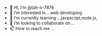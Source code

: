 - 👋 Hi, I’m @tah-ir-7878
- 👀 I’m interested in ...web developing
- 🌱 I’m currently learning ...javascript,node js,
- 💞️ I’m looking to collaborate on ...
- 📫 How to reach me ...

<!---
tah-ir-7878/tah-ir-7878 is a ✨ special ✨ repository because its `README.md` (this file) appears on your GitHub profile.
You can click the Preview link to take a look at your changes.
--->
